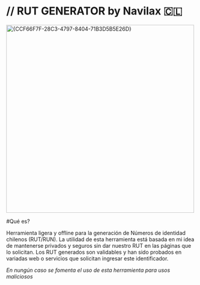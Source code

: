 # // RUT GENERATOR by Navilax 🇨🇱

<img width="500" alt="{CCF66F7F-28C3-4797-8404-71B3D5B5E26D}" src="https://github.com/user-attachments/assets/cb23671f-6219-498b-9c7c-bb02f0af730d">

#Qué es?

  Herramienta ligera y offline para la generación de Números de identidad chilenos (RUT/RUN). La utilidad de esta herramienta está basada en mi idea de mantenerse privados y seguros sin dar nuestro RUT en las páginas que lo solicitan.
  Los RUT generados son validables y han sido probados en variadas web o servicios que solicitan ingresar este identificador. 

*En nungún caso se fomenta el uso de esta herramienta para usos maliciosos*

